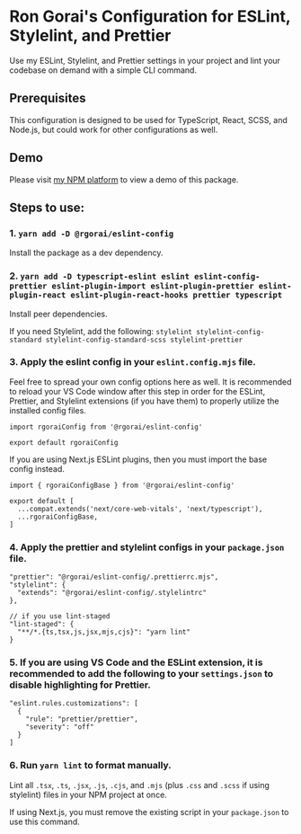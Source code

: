 # Ron Gorai's Configuration for ESLint, Stylelint, and Prettier

Use my ESLint, Stylelint, and Prettier settings in your project and lint your codebase on demand with a simple CLI command.

## Prerequisites
This configuration is designed to be used for TypeScript, React, SCSS, and Node.js, but could work for other configurations as well.

## Demo
Please visit <a href="https://rgorai-npm-packages.netlify.app/eslint-config">my NPM platform</a> to view a demo of this package.

## Steps to use:
### 1. `yarn add -D @rgorai/eslint-config`
Install the package as a dev dependency.

### 2. `yarn add -D typescript-eslint eslint eslint-config-prettier eslint-plugin-import eslint-plugin-prettier eslint-plugin-react eslint-plugin-react-hooks prettier typescript`
Install peer dependencies.

If you need Stylelint, add the following: `stylelint stylelint-config-standard stylelint-config-standard-scss stylelint-prettier`

### 3. Apply the eslint config in your `eslint.config.mjs` file.

Feel free to spread your own config options here as well. It is recommended to reload your VS Code window after this step in order for the ESLint, Prettier, and Stylelint extensions (if you have them) to properly utilize the installed config files.

```
import rgoraiConfig from '@rgorai/eslint-config'

export default rgoraiConfig
```

If you are using Next.js ESLint plugins, then you must import the base config instead.
```
import { rgoraiConfigBase } from '@rgorai/eslint-config'

export default [
  ...compat.extends('next/core-web-vitals', 'next/typescript'),
  ...rgoraiConfigBase,
]
```

### 4. Apply the prettier and stylelint configs in your `package.json` file. 

```
"prettier": "@rgorai/eslint-config/.prettierrc.mjs",
"stylelint": {
  "extends": "@rgorai/eslint-config/.stylelintrc"
},

// if you use lint-staged
"lint-staged": {
  "**/*.{ts,tsx,js,jsx,mjs,cjs}": "yarn lint"
}
```

### 5. If you are using VS Code and the ESLint extension, it is recommended to add the following to your `settings.json` to disable highlighting for Prettier.
```
"eslint.rules.customizations": [
  {
    "rule": "prettier/prettier",
    "severity": "off"
  }
]
```

### 6. Run `yarn lint` to format manually.
Lint all `.tsx`, `.ts`, `.jsx`, `.js`, `.cjs`, and `.mjs` (plus `.css` and `.scss` if using stylelint) files in your NPM project at once.

If using Next.js, you must remove the existing script in your `package.json` to use this command.
